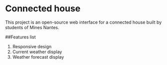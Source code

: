 # Connected house
This project is an open-source web interface for a connected house built by students of Mines Nantes.

##Features list
1. Responsive design
2. Current weather display
3. Weather forecast display


